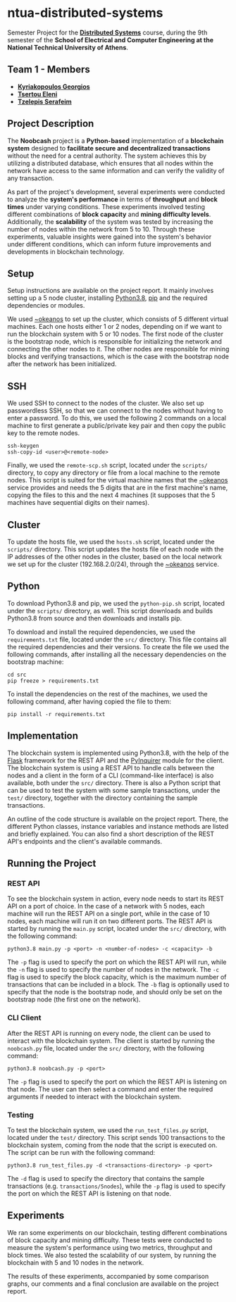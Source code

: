 # ntua-distributed-systems

Semester Project for the [**Distributed Systems**](https://www.ece.ntua.gr/en/undergraduate/courses/3377) course, during the 9th semester of the **School of Electrical and Computer Engineering at the National Technical University of Athens**.

## Team 1 - Members

- [**Kyriakopoulos Georgios**](https://github.com/geokyr)
- [**Tsertou Eleni**](https://github.com/EleniTser)
- [**Tzelepis Serafeim**](https://github.com/sertze)

## Project Description

The **Noobcash** project is a **Python-based** implementation of a **blockchain system** designed to **facilitate secure and decentralized transactions** without the need for a central authority. The system achieves this by utilizing a distributed database, which ensures that all nodes within the network have access to the same information and can verify the validity of any transaction.

As part of the project's development, several experiments were conducted to analyze the **system's performance** in terms of **throughput** and **block times** under varying conditions. These experiments involved testing different combinations of **block capacity** and **mining difficulty levels**. Additionally, the **scalability** of the system was tested by increasing the number of nodes within the network from 5 to 10. Through these experiments, valuable insights were gained into the system's behavior under different conditions, which can inform future improvements and developments in blockchain technology.

## Setup

Setup instructions are available on the project report. It mainly involves setting up a 5 node cluster, installing [Python3.8](https://www.python.org/downloads/release/python-380/), [pip](https://pypi.org/project/pip/) and the required dependencies or modules.

We used [~okeanos](https://astakos.okeanos-knossos.grnet.gr/ui/landing) to set up the cluster, which consists of 5 different virtual machines. Each one hosts either 1 or 2 nodes, depending on if we want to run the blockchain system with 5 or 10 nodes. The first node of the cluster is the bootstrap node, which is responsible for initializing the network and connecting the other nodes to it. The other nodes are responsible for mining blocks and verifying transactions, which is the case with the bootstrap node after the network has been initialized.

## SSH

We used SSH to connect to the nodes of the cluster. We also set up passwordless SSH, so that we can connect to the nodes without having to enter a password. To do this, we used the following 2 commands on a local machine to first generate a public/private key pair and then copy the public key to the remote nodes.
```
ssh-keygen
ssh-copy-id <user>@<remote-node>
```

Finally, we used the `remote-scp.sh` script, located under the `scripts/` directory, to copy any directory or file from a local machine to the remote nodes. This script is suited for the virtual machine names that the [~okeanos](https://astakos.okeanos-knossos.grnet.gr/ui/landing) service provides and needs the 5 digits that are in the first machine's name, copying the files to this and the next 4 machines (it supposes that the 5 machines have sequential digits on their names).

## Cluster

To update the hosts file, we used the `hosts.sh` script, located under the `scripts/` directory. This script updates the hosts file of each node with the IP addresses of the other nodes in the cluster, based on the local network we set up for the cluster (192.168.2.0/24), through the [~okeanos](https://astakos.okeanos-knossos.grnet.gr/ui/landing) service.

## Python

To download Python3.8 and pip, we used the `python-pip.sh` script, located under the `scripts/` directory, as well. This script downloads and builds Python3.8 from source and then downloads and installs pip.

To download and install the required dependencies, we used the `requirements.txt` file, located under the `src/` directory. This file contains all the required dependencies and their versions. To create the file we used the following commands, after installing all the necessary dependencies on the bootstrap machine:
```
cd src
pip freeze > requirements.txt
```

To install the dependencies on the rest of the machines, we used the following command, after having copied the file to them:
```
pip install -r requirements.txt
```

## Implementation

The blockchain system is implemented using Python3.8, with the help of the [Flask](https://flask.palletsprojects.com/en/2.2.x/) framework for the REST API and the [PyInquirer](https://pypi.org/project/PyInquirer/) module for the client. The blockchain system is using a REST API to handle calls between the nodes and a client in the form of a CLI (command-like interface) is also available, both under the `src/` directory. There is also a Python script that can be used to test the system with some sample transactions, under the `test/` directory, together with the directory containing the sample transactions.

An outline of the code structure is available on the project report. There, the different Python classes, instance variables and instance methods are listed and briefly explained. You can also find a short description of the REST API's endpoints and the client's available commands.

## Running the Project

### REST API

To see the blockchain system in action, every node needs to start its REST API on a port of choice. In the case of a network with 5 nodes, each machine will run the REST API on a single port, while in the case of 10 nodes, each machine will run it on two different ports. The REST API is started by running the `main.py` script, located under the `src/` directory, with the following command:
```
python3.8 main.py -p <port> -n <number-of-nodes> -c <capacity> -b
```

The `-p` flag is used to specify the port on which the REST API will run, while the `-n` flag is used to specify the number of nodes in the network. The `-c` flag is used to specify the block capacity, which is the maximum number of transactions that can be included in a block. The `-b` flag is optionally used to specify that the node is the bootstrap node, and should only be set on the bootstrap node (the first one on the network).

### CLI Client

After the REST API is running on every node, the client can be used to interact with the blockchain system. The client is started by running the `noobcash.py` file, located under the `src/` directory, with the following command:
```
python3.8 noobcash.py -p <port>
```

The `-p` flag is used to specify the port on which the REST API is listening on that node. The user can then select a command and enter the required arguments if needed to interact with the blockchain system.

### Testing

To test the blockchain system, we used the `run_test_files.py` script, located under the `test/` directory. This script sends 100 transactions to the blockchain system, coming from the node that the script is executed on. The script can be run with the following command:
```
python3.8 run_test_files.py -d <transactions-directory> -p <port>
```

The `-d` flag is used to specify the directory that contains the sample transactions (e.g. `transactions/5nodes`), while the `-p` flag is used to specify the port on which the REST API is listening on that node.

## Experiments

We ran some experiments on our blockchain, testing different combinations of block capacity and mining difficulty. These tests were conducted to measure the system's performance using two metrics, throughput and block times. We also tested the scalability of our system, by running the blockchain with 5 and 10 nodes in the network.

The results of these experiments, accompanied by some comparison graphs, our comments and a final conclusion are available on the project report.

